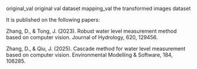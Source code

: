 
original_val  original val dataset
mapping_val   the transformed images dataset

It is published on the following papers:

Zhang, D., & Tong, J. (2023). Robust water level measurement method based on computer vision. Journal of Hydrology, 620, 129456.

Zhang, D., & Qiu, J. (2025). Cascade method for water level measurement based on computer vision. Environmental Modelling & Software, 184, 106285.
